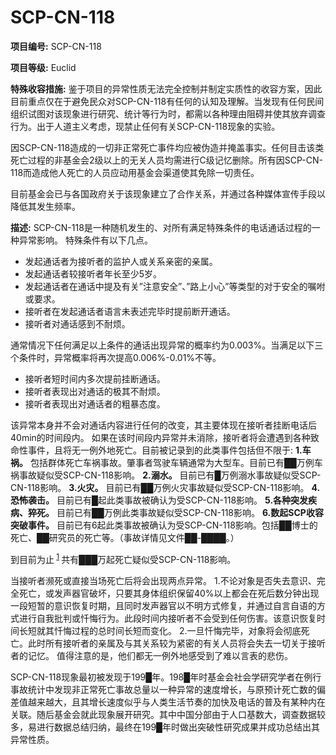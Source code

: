 # SCP-CN-118

**项目编号:** SCP-CN-118

**项目等级:** Euclid

**特殊收容措施:** 鉴于项目的异常性质无法完全控制并制定实质性的收容方案，因此目前重点仅在于避免民众对SCP-CN-118有任何的认知及理解。当发现有任何民间组织试图对该现象进行研究、统计等行为时，都需以各种理由阻碍并使其放弃调查行为。出于人道主义考虑，现禁止任何有关SCP-CN-118现象的实验。

因SCP-CN-118造成的一切非正常死亡事件均应被伪造并掩盖事实。任何目击该类死亡过程的非基金会2级以上的无关人员均需进行C级记忆删除。所有因SCP-CN-118而造成他人死亡的人员应动用基金会渠道使其免除一切责任。

目前基金会已与各国政府关于该现象建立了合作关系，并通过各种媒体宣传手段以降低其发生频率。

**描述:** SCP-CN-118是一种随机发生的、对所有满足特殊条件的电话通话过程的一种异常影响。
特殊条件有以下几点。

- 发起通话者为接听者的监护人或关系亲密的亲属。
- 发起通话者较接听者年长至少5岁。
- 发起通话者在通话中提及有关”注意安全”、”路上小心”等类型的对于安全的嘱咐或要求。
- 接听者在发起通话者语言未表述完毕时提前断开通话。
- 接听者对通话感到不耐烦。

通常情况下任何满足以上条件的通话出现异常的概率约为0.003%。当满足以下三个条件时，异常概率将再次提高0.006%-0.01%不等。

- 接听者短时间内多次提前挂断通话。
- 接听者表现出对通话的极其不耐烦。
- 接听者表现出对通话者的粗暴态度。

该异常本身并不会对通话内容进行任何的改变，其主要体现在接听者挂断电话后40min的时间段内。
如果在该时间段内异常并未消除，接听者将会遭遇到各种致命性事件，且将无一例外地死亡。目前被记录到的此类事件包括但不限于:
**1.车祸。** 包括群体死亡车祸事故。肇事者驾驶车辆通常为大型车。目前已有██万例车祸事故疑似受SCP-CN-118影响。
**2.溺水。** 目前已有█万例溺水事故疑似受SCP-CN-118影响。
**3.火灾。** 目前已有██万例火灾事故疑似受SCP-CN-118影响。
**4.恐怖袭击。** 目前已有█起此类事故被确认为受SCP-CN-118影响。
**5.各种突发疾病、猝死。** 目前已有██万例此类事故疑似受SCP-CN-118影响。
**6.数起SCP收容突破事件。** 目前已有6起此类事故被确认为受SCP-CN-118影响。包括██博士的死亡、██研究员的死亡等。（事故详情见文件██-████。）

到目前为止<sup class='footnoteref'>
 <a shape='rect' class='footnoteref' id='footnoteref-1' href='javascript:;' onclick='WIKIDOT.page.utils.scrollToReference(&apos;footnote-1&apos;)'>1</a>
</sup>共有███万起死亡疑似受SCP-CN-118影响。

当接听者濒死或直接当场死亡后将会出现两点异常。
1.不论对象是否失去意识、完全死亡，或发声器官破坏，只要其身体组织保留40%以上都会在死后数分钟出现一段短暂的意识恢复时期，且同时发声器官以不明方式修复，并通过自言自语的方式进行自我批判或忏悔行为。此段时间内接听者不会受到任何伤害。该意识恢复时间长短就其忏悔过程的总时间长短而变化。
2.一旦忏悔完毕，对象将会彻底死亡。此时所有接听者的亲属及与其关系较为紧密的有关人员将会失去一切关于接听者的记忆。
值得注意的是，他们都无一例外地感受到了难以言表的悲伤。

SCP-CN-118现象最初被发现于199█年。198█年时基金会社会学研究学者在例行事故统计中发现非正常死亡事故总量以一种异常的速度增长，与原预计死亡数的偏差值越来越大，且其增长速度似乎与人类生活节奏的加快及电话的普及有某种内在关联。随后基金会就此现象展开研究。其中中国分部由于人口基数大，调查数据较多，易进行数据总结归纳，最终在199█年时做出突破性研究成果并成功总结出其异常性质。







